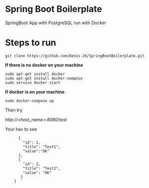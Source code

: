 # Spring Boot Boilerplate
SpringBoot App with PostgreSQL run with Docker

# Steps to run

```
git clone https://github.com/Denis-26/SpringBootBoilerplate.git
```

**If there is no docker on your machine**
```
sudo apt-get install docker
sudo apt-get install docker-compose
sudo service docker start
```

**If docker is on your machine**
```
sudo docker-compose up
```

Then try

_http://<host_name>:8080/test_

Your hav to see 

```[
      {
        "id": 1,
        "title": "Test1",
        "value":"OK"
      },
      {
        "id": 2,
        "title": "Test2",
        "value": "OK"
       }
    ]
```

